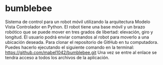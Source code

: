 # bumblebee
Sistema de control para un robot móvil utilizando la arquitectura Modelo Vista Controlador en Python. El robot tiene una base móvil y un brazo robótico que se puede mover en tres grados de libertad: elevación, giro y longitud. El usuario podrá enviar comandos al robot para moverlo a una ubicación deseada.
Para clonar el repositorio de GitHub en tu computadora. Puedes hacerlo ejecutando el siguiente comando en la terminal:
https://github.com/mabel1042/bumblebee.git
Una vez se entre al enlace se tendra acceso a todos los archivos de la aplicación.
